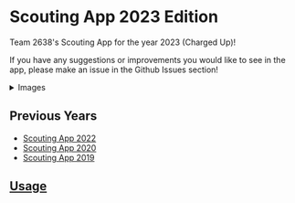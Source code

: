 # Scouting App 2023 Edition
Team 2638's Scouting App for the year 2023 (Charged Up)!


If you have any suggestions or improvements you would like to see in the app, please make an issue in the Github Issues section!

<details>
<summary>Images</summary>
<br>

![Match Info and Autonomous](screenshots/1.png)
![Tele-Op](screenshots/2.png)
![Endgame](screenshots/3.png)
![Past Matches](screenshots/4.png)
![Dark Theme](screenshots/5.png)
![Green Theme](screenshots/6.png)

</details>


## Previous Years
- [Scouting App 2022](https://github.com/PatheticMustan/ScoutingApp2022)
- [Scouting App 2020](https://github.com/PatheticMustan/ScoutingApp2020)
- [Scouting App 2019](https://github.com/PatheticMustan/ScoutingApp2019)

## [Usage](Usage.md)
